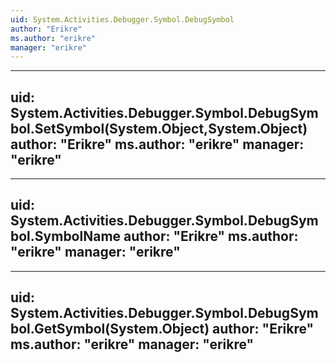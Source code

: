 ```yaml
---
uid: System.Activities.Debugger.Symbol.DebugSymbol
author: "Erikre"
ms.author: "erikre"
manager: "erikre"
---
```


---
uid: System.Activities.Debugger.Symbol.DebugSymbol.SetSymbol(System.Object,System.Object)
author: "Erikre"
ms.author: "erikre"
manager: "erikre"
---

---
uid: System.Activities.Debugger.Symbol.DebugSymbol.SymbolName
author: "Erikre"
ms.author: "erikre"
manager: "erikre"
---

---
uid: System.Activities.Debugger.Symbol.DebugSymbol.GetSymbol(System.Object)
author: "Erikre"
ms.author: "erikre"
manager: "erikre"
---
